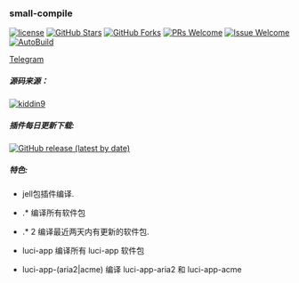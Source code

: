 ### small-compile
[1]: https://img.shields.io/badge/license-GPLV2-brightgreen.svg
[2]: /LICENSE
[3]: https://img.shields.io/badge/PRs-welcome-brightgreen.svg
[4]: https://github.com/kenzok78/compile-small/pulls
[5]: https://img.shields.io/badge/Issues-welcome-brightgreen.svg
[6]: https://github.com/kenzok78/compile-small/issues/new
[7]: https://img.shields.io/github/v/release/hyird/Action-small-compile
[8]: https://github.com/kenzok78/compile-small/releases
[10]: https://img.shields.io/badge/Contact-telegram-blue
[11]: https://t.me/joinchat/JjxmyRZZXJWb74I-sCrryA
[12]: https://github.com/kenzok78/compile-small/workflows/autobuild/badge.svg
[13]: https://github.com/kenzok78/compile-small/actions

[![license][1]][2]
[![GitHub Stars](https://img.shields.io/github/stars/kenzok78/compile-small.svg?style=flat-square&label=Stars)](https://github.com/kenzok78/compile-small/stargazers)
[![GitHub Forks](https://img.shields.io/github/forks/kenzok78/compile-small.svg?style=flat-square&label=Forks)](https://github.com/kenzok78/compile-small)
[![PRs Welcome][3]][4]
[![Issue Welcome][5]][6]
[![AutoBuild][12]][13]

<a href="https://t.me/joinchat/JjxmyRZZXJWb74I-sCrryA" target="_blank">Telegram</a>

##### 源码来源：
[![kiddin9](https://img.shields.io/badge/compile-kiddin9-red.svg?style=flat&logo=appveyor)](https://github.com/kiddin9/packages-compile)

##### 插件每日更新下载:
[![GitHub release (latest by date)](https://img.shields.io/github/v/release/kenzok78/compile-small?style=for-the-badge&label=插件更新下载)](https://github.com/kenzok78/compile-small/releases/latest)

##### 特色:

+ jell包插件编译.

+ .* 编译所有软件包

+ .* 2 编译最近两天内有更新的软件包.

+ luci-app 编译所有 luci-app 软件包

+ luci-app-(aria2|acme) 编译 luci-app-aria2 和 luci-app-acme

